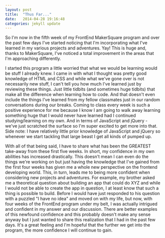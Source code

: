 ```yaml
---
layout: post
title:  "Thus Far..."
date:   2014-04-28 19:16:48
categories: jekyll update
---
```

<p class="blog-post">
So I'm now in the fifth week of my FrontEnd MakerSquare program and over the past few days I've started noticing that I'm incorporating what I've learned in my various projects and adventures. Yay! This is huge and, thanks to MakerSquare, I've noticed a total improvement in the areas that I'm approaching differently.
</p>

<p class="blog-post">
I started this program a little worried that what we would be learning would be stuff I already knew. I came in with what I thought was pretty good knowledge of HTML and CSS and while what we've gone over is not necessarily new stuff, I can't tell you how much I've learned just by reviewing these things. Just little tidbits (and sometimes huge tidbits) that make all the difference when learning how to code. And that doesn't even include the things I've learned from my fellow classmates just in our random conversations during our breaks. Coming to class every week is such a positive experience for me because I know I am going to walk away learning something huge that I would never have learned had I continued studying/learning on my own. And in terms of JavaScript and jQuery - we've just scratched the surface so I'm super excited to get more into that. Side note: I have relatively little prior knowledge of JavaScript and jQuery so whenever we start tackling that large beast I get all kinds of pumped up.
</p>

<p class="blog-post">
With all of that being said, I have to share what has been the GREATEST take-away from these first five weeks. In short, my confidence in my own abilities has increased drastically. This doesn't mean I can even do the things we're working on but just having the knowledge that I've gained from the first four weeks has given me a whole new perspective on the frontend developing world. This, in turn, leads me to being more confident when considering new projects and adventures. For example, my brother asked me a theoretical question about building an app that could do XYZ and while I would not be able to create the app in question, I at least know that such a thing is possible to build. Before I would have just responded to his question with a puzzled "I have no idea" and moved on with my life, but now, with four weeks of the FrontEnd program under my belt, I was actually intrigued and confident in my answer and our discussion. There are better examples of this newfound confidence and this probably doesn't make any sense anyway but I just wanted to share this realization that I had in the past few days. It's a great feeling and I'm hopeful that the further we get into the program, the more confidence I will continue to gain.
</p>
